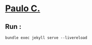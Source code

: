 # [Paulo C.](https://paul0cesar.github.io/)

## Run : 

```shell
bundle exec jekyll serve --livereload 
```

